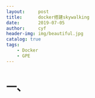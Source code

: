 ```yaml
---
layout:     post
title:      docker搭建skywalking
date:       2019-07-05
author:     cyf
header-img: img/beautiful.jpg
catalog: true
tags:
    - Docker
    - GPE
---
```


# 一、
